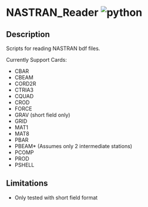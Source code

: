 # NASTRAN_Reader ![python](https://img.shields.io/badge/python-3.6+-blue)

## Description
Scripts for reading NASTRAN bdf files.

Currently Support Cards:
- CBAR
- CBEAM
- CORD2R
- CTRIA3
- CQUAD
- CROD
- FORCE
- GRAV (short field only)
- GRID
- MAT1
- MAT8
- PBAR
- PBEAM* (Assumes only 2 intermediate stations)
- PCOMP
- PROD
- PSHELL

## Limitations
- Only tested with short field format

